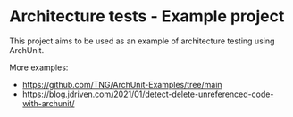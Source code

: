 # Architecture tests - Example project

This project aims to be used as an example of architecture testing using ArchUnit.

More examples:
* https://github.com/TNG/ArchUnit-Examples/tree/main
* https://blog.jdriven.com/2021/01/detect-delete-unreferenced-code-with-archunit/
